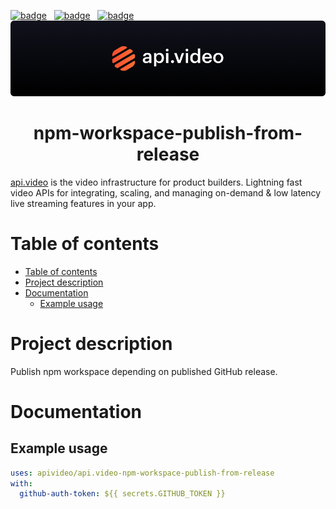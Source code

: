 [![badge](https://img.shields.io/twitter/follow/api_video?style=social)](https://twitter.com/intent/follow?screen_name=api_video) &nbsp; [![badge](https://img.shields.io/github/stars/apivideo/api.video-npm-workspace-publish-from-release?style=social)](https://github.com/apivideo/api.video-npm-workspace-publish-from-release) &nbsp; [![badge](https://img.shields.io/discourse/topics?server=https%3A%2F%2Fcommunity.api.video)](https://community.api.video)
![](https://github.com/apivideo/API_OAS_file/blob/master/apivideo_banner.png)
<h1 align="center">npm-workspace-publish-from-release</h1>

[api.video](https://api.video) is the video infrastructure for product builders. Lightning fast video APIs for integrating, scaling, and managing on-demand & low latency live streaming features in your app.

# Table of contents

- [Table of contents](#table-of-contents)
- [Project description](#project-description)
- [Documentation](#documentation)
  - [Example usage](#example-usage)

# Project description

Publish npm workspace depending on published GitHub release.

# Documentation

## Example usage

```yml
uses: apivideo/api.video-npm-workspace-publish-from-release
with:
  github-auth-token: ${{ secrets.GITHUB_TOKEN }}
```

